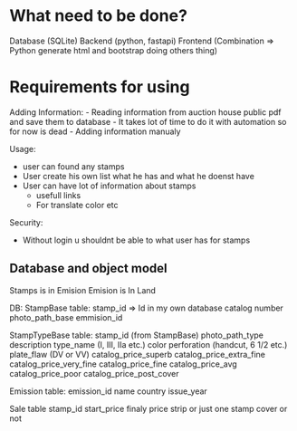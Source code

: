 # What need to be done?
Database (SQLite)
Backend (python, fastapi)
Frontend (Combination => Python generate html and bootstrap doing others thing)

# Requirements for using
Adding Information:
    - Reading information from auction house public pdf and save them to database
        - It takes lot of time to do it with automation so for now is dead
    - Adding information manualy

Usage:
- user can found any stamps
- User create his own list what he has and what he doenst have
- User can have lot of information about stamps
    - usefull links
    - For translate color etc

Security:
- Without login u shouldnt be able to what user has for stamps

## Database and object model
Stamps is in Emision
Emision is In Land

DB:
StampBase table:
stamp_id => Id in my own database
catalog number
photo_path_base
emmision_id

StampTypeBase  table:
stamp_id (from StampBase)
photo_path_type
description 
type_name (I, III,  IIa etc.)
color
perforation (handcut, 6 1/2 etc.)
plate_flaw (DV or VV)
catalog_price_superb
catalog_price_extra_fine
catalog_price_very_fine
catalog_price_fine
catalog_price_avg
catalog_price_poor
catalog_price_post_cover

Emission table:
emission_id
name
country
issue_year

Sale table
stamp_id
start_price
finaly price
strip or just one stamp
cover or not


